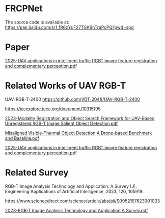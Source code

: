 # FRCPNet
The source code is available at: https://pan.baidu.com/s/1_1R6zYuF27TGK6hTraPcPQ?pwd=spcj

# Paper
[2025-UAV applications in intelligent traffic RGBT image feature registration and complementary perception.pdf](https://github.com/user-attachments/files/18062859/2025-UAV.applications.in.intelligent.traffic.RGBT.image.feature.registration.and.complementary.perception.pdf)

# Related Works of UAV RGB-T 
UAV-RGB-T-2400 https://github.com/VDT-2048/UAV-RGB-T-2400

https://ieeexplore.ieee.org/document/10315195

[2023-Modality Registration and Object Search Framework for UAV-Based Unregistered RGB-T Image Salient Object Detection.pdf](https://github.com/VDT-2048/DVTOD/files/15361992/2023-Modality.Registration.and.Object.Search.Framework.for.UAV-Based.Unregistered.RGB-T.Image.Salient.Object.Detection.pdf)

[Misaligned Visible-Thermal Object Detection A Drone-based Benchmark and Baseline.pdf](https://github.com/VDT-2048/DVTOD/files/15361460/Misaligned.Visible-Thermal.Object.Detection.A.Drone-based.Benchmark.and.Baseline.pdf)

[2025-UAV applications in intelligent traffic RGBT image feature registration and complementary perception.pdf](https://github.com/user-attachments/files/18062868/2025-UAV.applications.in.intelligent.traffic.RGBT.image.feature.registration.and.complementary.perception.pdf)


# Related Survey
RGB-T Image Analysis Technology and Application: A Survey [J]. Engineering Applications of Artificial Intelligence, 2023, 120, 105919. 

https://www.sciencedirect.com/science/article/abs/pii/S0952197623001033

[2023-RGB-T Image Analysis Technology and Application A Survey.pdf](https://github.com/VDT-2048/DVTOD/files/15362195/2023-RGB-T.Image.Analysis.Technology.and.Application.A.Survey.pdf)


